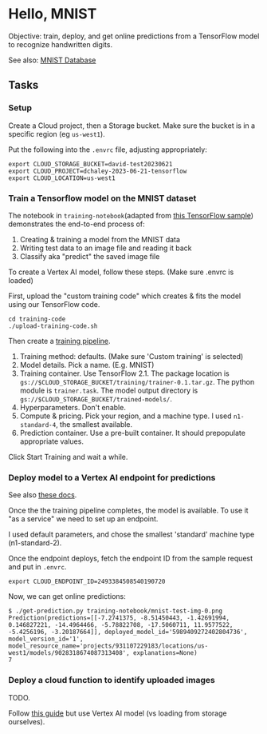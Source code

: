 # Hello, MNIST

Objective: train, deploy, and get online predictions from a TensorFlow model to recognize handwritten digits.

See also: [MNIST Database](https://en.wikipedia.org/wiki/MNIST_database)

## Tasks

### Setup

Create a Cloud project, then a Storage bucket. Make sure the bucket is in a specific region (eg `us-west1`).

Put the following into the `.envrc` file, adjusting appropriately:

```
export CLOUD_STORAGE_BUCKET=david-test20230621
export CLOUD_PROJECT=dchaley-2023-06-21-tensorflow
export CLOUD_LOCATION=us-west1
```

### Train a Tensorflow model on the MNIST dataset

The notebook in `training-notebook`(adapted from [this TensorFlow sample](https://colab.research.google.com/github/tensorflow/docs/blob/4d512c2d7c40d69fcb842978aeaa136e19abe2bb/site/en/tutorials/quickstart/beginner.ipynb)) demonstrates the end-to-end process of:

1. Creating & training a model from the MNIST data
2. Writing test data to an image file and reading it back
3. Classify aka "predict" the saved image file

To create a Vertex AI model, follow these steps. (Make sure .envrc is loaded)

First, upload the "custom training code" which creates & fits the model using our TensorFlow code.

```
cd training-code
./upload-training-code.sh
```

Then create a [training pipeline](https://console.cloud.google.com/vertex-ai/training/training-pipelines).

1. Training method: defaults. (Make sure 'Custom training' is selected)
2. Model details. Pick a name. (E.g. MNIST)
3. Training container. Use TensorFlow 2.1. The package location is `gs://$CLOUD_STORAGE_BUCKET/training/trainer-0.1.tar.gz`. The python module is `trainer.task`. The model output directory is `gs://$CLOUD_STORAGE_BUCKET/trained-models/`.
4. Hyperparameters. Don't enable.
5. Compute & pricing. Pick your region, and a machine type. I used `n1-standard-4`, the smallest available.
6. Prediction container. Use a pre-built container. It should prepopulate appropriate values.

Click Start Training and wait a while.

### Deploy model to a Vertex AI endpoint for predictions

See also [these docs](https://cloud.google.com/vertex-ai/docs/general/deployment).

Once the the training pipeline completes, the model is available. To use it "as a service" we need to set up an endpoint.

I used default parameters, and chose the smallest 'standard' machine type (n1-standard-2).

Once the endpoint deploys, fetch the endpoint ID from the sample request and put in `.envrc`.

```
export CLOUD_ENDPOINT_ID=2493384508540190720
```

Now, we can get online predictions:

```
$ ./get-prediction.py training-notebook/mnist-test-img-0.png
Prediction(predictions=[[-7.2741375, -8.51450443, -1.42691994, 0.146827221, -14.4964466, -5.78822708, -17.5060711, 11.9577522, -5.4256196, -3.20187664]], deployed_model_id='5989409272402804736', model_version_id='1', model_resource_name='projects/931107229183/locations/us-west1/models/9028318674087313408', explanations=None)
7
```

### Deploy a cloud function to identify uploaded images

TODO.

Follow [this guide](https://cloud.google.com/blog/products/ai-machine-learning/how-to-serve-deep-learning-models-using-tensorflow-2-0-with-cloud-functions) but use Vertex AI model (vs loading from storage ourselves).
